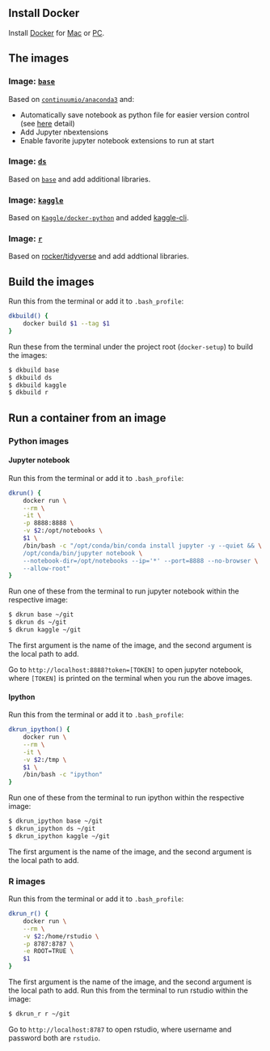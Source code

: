 ## Install Docker
Install [Docker](https://www.docker.com/) for [Mac](https://www.docker.com/docker-mac) or [PC](https://www.docker.com/docker-windows).

## The images
### Image: [`base`](https://github.com/yang-zhang/docker-setup/blob/master/base/Dockerfile)
Based on [`continuumio/anaconda3`](https://hub.docker.com/r/continuumio/anaconda3/) and:
- Automatically save notebook as python file for easier version control (see [here](https://github.com/yang-zhang/docker-setup/blob/master/save_notebook_as_py_file.md) detail)
- Add Jupyter nbextensions
- Enable favorite jupyter notebook extensions to run at start
### Image: [`ds`](https://github.com/yang-zhang/docker-setup/blob/master/ds/Dockerfile)
Based on [`base`](https://github.com/yang-zhang/docker-setup/blob/master/base/Dockerfile) and add additional libraries.
### Image: [`kaggle`](https://github.com/yang-zhang/docker-setup/blob/master/kaggle/Dockerfile)
Based on [`Kaggle/docker-python`](https://github.com/Kaggle/docker-python) and added [kaggle-cli](https://github.com/floydwch/kaggle-cli).
### Image: [`r`](https://github.com/yang-zhang/docker-setup/blob/master/r/Dockerfile)
Based on [rocker/tidyverse](https://hub.docker.com/r/rocker/tidyverse/) and add addtional libraries.
## Build the images
Run this from the terminal or add it to `.bash_profile`:
```sh
dkbuild() {
	docker build $1 --tag $1
}
```
Run these from the terminal under the project root (`docker-setup`) to build the images:
```sh
$ dkbuild base
$ dkbuild ds
$ dkbuild kaggle
$ dkbuild r
```

## Run a container from an image
### Python images
#### Jupyter notebook
Run this from the terminal or add it to `.bash_profile`:
```sh
dkrun() {
	docker run \
	--rm \
	-it \
	-p 8888:8888 \
	-v $2:/opt/notebooks \
	$1 \
	/bin/bash -c "/opt/conda/bin/conda install jupyter -y --quiet && \
	/opt/conda/bin/jupyter notebook \
	--notebook-dir=/opt/notebooks --ip='*' --port=8888 --no-browser \
	--allow-root"
}
```
Run one of these from the terminal to run jupyter notebook within the respective image:
```sh
$ dkrun base ~/git
$ dkrun ds ~/git
$ dkrun kaggle ~/git
```
The first argument is the name of the image, and the second argument is the local path to add.

Go to `http://localhost:8888?token=[TOKEN]` to open jupyter notebook, where `[TOKEN]` is printed on the terminal when you run the above images.
#### Ipython
Run this from the terminal or add it to `.bash_profile`:
```sh
dkrun_ipython() {
	docker run \
	--rm \
	-it \
	-v $2:/tmp \
	$1 \
	/bin/bash -c "ipython"
}
```
Run one of these from the terminal to run ipython within the respective image:
```sh
$ dkrun_ipython base ~/git
$ dkrun_ipython ds ~/git
$ dkrun_ipython kaggle ~/git
```
The first argument is the name of the image, and the second argument is the local path to add.
### R images
Run this from the terminal or add it to `.bash_profile`:
```sh
dkrun_r() {
	docker run \
	--rm \
	-v $2:/home/rstudio \
	-p 8787:8787 \
	-e ROOT=TRUE \
	$1
}
```
The first argument is the name of the image, and the second argument is the local path to add.
Run this from the terminal to run rstudio within the image:
```sh
$ dkrun_r r ~/git
```
Go to `http://localhost:8787` to open rstudio, where username and password both are `rstudio`.
